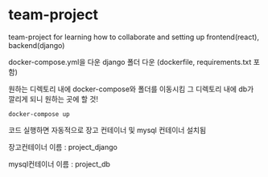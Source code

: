 # team-project
team-project for learning how to collaborate and setting up frontend(react), backend(django)


docker-compose.yml을 다운
django 폴더 다운 (dockerfile, requirements.txt 포함)

원하는 디렉토리 내에 docker-compose와 폴더를 이동시킴
그 디렉토리 내에 db가 깔리게 되니 원하는 곳에 할 것!

```
docker-compose up
```
코드 실행하면 자동적으로 장고 컨테이너 및 mysql 컨테이너 설치됨

장고컨테이너 이름 : project_django

mysql컨테이너 이름 : project_db
